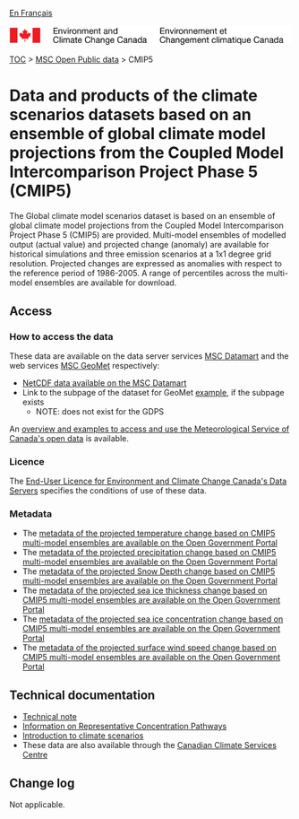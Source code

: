 [En Français](readme_cmip5_fr.md)

![ECCC logo](../../img_eccc-logo.png)

[TOC](../../readme_en.md) > [MSC Open Public data](../readme_en.md) > CMIP5

# Data and products of the climate scenarios datasets based on an ensemble of global climate model projections from the Coupled Model Intercomparison Project Phase 5 (CMIP5)  

The Global climate model scenarios dataset is based on an ensemble of global climate model projections from the Coupled Model Intercomparison Project Phase 5 (CMIP5) are provided. Multi-model ensembles of modelled output (actual value) and projected change (anomaly) are available for historical simulations and three emission scenarios at a 1x1 degree grid resolution. Projected changes are expressed as anomalies with respect to the reference period of 1986-2005. A range of percentiles across the multi-model ensembles are available for download.

## Access

### How to access the data

These data are available on the data server services [MSC Datamart](../../msc-datamart/readme_en.md) and the web services [MSC GeoMet](../../msc-geomet/readme_en.md) respectively:

* [NetCDF data available on the MSC Datamart](readme_cmip5-datamart_en.md) 
* Link to the subpage of the dataset for GeoMet [example](../../msc-geomet/giops_en.md), if the subpage exists 
	* NOTE: does not exist for the GDPS

An [overview and examples to access and use the Meteorological Service of Canada's open data](../../how-to/readme_en.md) is available.

### Licence

The [End-User Licence for Environment and Climate Change Canada's Data Servers](../../licence/readme_en.md) specifies the conditions of use of these data.

### Metadata

* The [metadata of the projected temperature change based on CMIP5 multi-model ensembles are available on the Open Government Portal](https://open.canada.ca/data/en/dataset/1e86f4f7-da88-403e-bd44-92065c0fd568)
* The [metadata of the projected precipitation change based on CMIP5 multi-model ensembles are available on the Open Government Portal](https://open.canada.ca/data/en/dataset/eddd6eaf-34d7-4452-a994-3d928115a68b)
* The [metadata of the projected Snow Depth change based on CMIP5 multi-model ensembles are available on the Open Government Portal](https://open.canada.ca/data/en/dataset/0933f0dc-3625-4583-828a-86d032e4b737)
* The [metadata of the projected sea ice thickness change based on CMIP5 multi-model ensembles are available on the Open Government Portal](https://open.canada.ca/data/en/dataset/b6a68b05-58f3-4d71-89d8-25b5a5277796)
* The [metadata of the projected sea ice concentration change based on CMIP5 multi-model ensembles are available on the Open Government Portal](https://open.canada.ca/data/en/dataset/78f9e3e0-3a12-4321-99dd-eed047c31e5e)
* The [metadata of the projected surface wind speed change based on CMIP5 multi-model ensembles are available on the Open Government Portal](https://open.canada.ca/data/en/dataset/e0c71149-db7a-4700-acfd-1c8f9d778354)

## Technical documentation

* [Technical note](http://collaboration.cmc.ec.gc.ca/cmc/cmos/public_doc/msc-data/climate_cmip5/CMIP5_Technical_Documentation_en.pdf)
* [Information on Representative Concentration Pathways](http://climate-scenarios.canada.ca/?page=scen-rcp )
* [Introduction to climate scenarios](http://climate-scenarios.canada.ca/?page=cmip5-intro)
* These data are also available through the [Canadian Climate Services Centre](https://www.canada.ca/en/environment-climate-change/services/climate-change/canadian-centre-climate-services/about.html)

## Change log

Not applicable.
